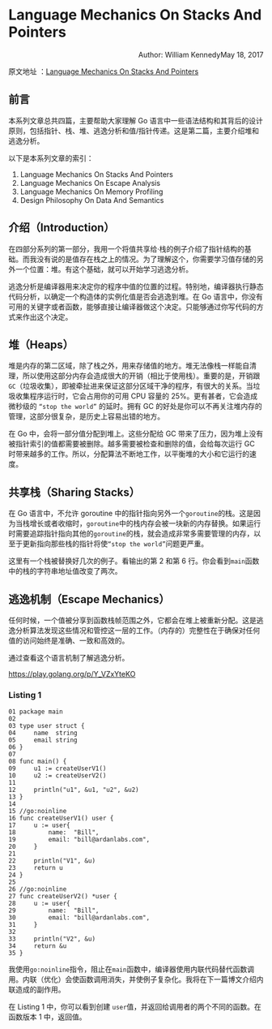 # Language Mechanics On Stacks And Pointers

<p align="right">Author: William KennedyMay 18, 2017</p>

原文地址 ：[Language Mechanics On Stacks And Pointers](https://www.ardanlabs.com/blog/2017/05/language-mechanics-on-stacks-and-pointers.html)

## 前言

本系列文章总共四篇，主要帮助大家理解 Go 语言中一些语法结构和其背后的设计原则，包括指针、栈、堆、逃逸分析和值/指针传递。这是第二篇，主要介绍堆和逃逸分析。

以下是本系列文章的索引：

1. Language Mechanics On Stacks And Pointers
2. Language Mechanics On Escape Analysis
3. Language Mechanics On Memory Profiling
4. Design Philosophy On Data And Semantics

## 介绍（Introduction）

在四部分系列的第一部分，我用一个将值共享给·栈的例子介绍了指针结构的基础。而我没有说的是值存在栈之上的情况。为了理解这个，你需要学习值存储的另外一个位置：堆。有这个基础，就可以开始学习逃逸分析。

逃逸分析是编译器用来决定你的程序中值的位置的过程。特别地，编译器执行静态代码分析，以确定一个构造体的实例化值是否会逃逸到堆。在 Go 语言中，你没有可用的关键字或者函数，能够直接让编译器做这个决定。只能够通过你写代码的方式来作出这个决定。

## 堆（Heaps）

堆是内存的第二区域，除了栈之外，用来存储值的地方。堆无法像栈一样能自清理，所以使用这部分内存会造成很大的开销（相比于使用栈）。重要的是，开销跟 `GC`（垃圾收集），即被牵扯进来保证这部分区域干净的程序，有很大的关系。当垃圾收集程序运行时，它会占用你的可用 CPU 容量的 25%。更有甚者，它会造成微秒级的 `“stop the world”` 的延时。拥有 GC 的好处是你可以不再关注堆内存的管理，这部分很复杂，是历史上容易出错的地方。

在 Go 中，会将一部分值分配到堆上。这些分配给 GC 带来了压力，因为堆上没有被指针索引的值都需要被删除。越多需要被检查和删除的值，会给每次运行 GC 时带来越多的工作。所以，分配算法不断地工作，以平衡堆的大小和它运行的速度。

## 共享栈（Sharing Stacks）

在 Go 语言中，不允许 goroutine 中的指针指向另外一个`goroutine`的栈。这是因为当栈增长或者收缩时，`goroutine`中的栈内存会被一块新的内存替换。如果运行时需要追踪指针指向其他的`goroutine`的栈，就会造成非常多需要管理的内存，以至于更新指向那些栈的指针将使`“stop the world”`问题更严重。

这里有一个栈被替换好几次的例子。看输出的第 2 和第 6 行。你会看到`main`函数中的栈的字符串地址值改变了两次。

## 逃逸机制（Escape Mechanics）

任何时候，一个值被分享到函数栈帧范围之外，它都会在堆上被重新分配。这是逃逸分析算法发现这些情况和管控这一层的工作。（内存的）完整性在于确保对任何值的访问始终是准确、一致和高效的。

通过查看这个语言机制了解逃逸分析。

https://play.golang.org/p/Y_VZxYteKO

### Listing 1

```golang
01 package main
02
03 type user struct {
04     name  string
05     email string
06 }
07
08 func main() {
09     u1 := createUserV1()
10     u2 := createUserV2()
11
12     println("u1", &u1, "u2", &u2)
13 }
14
15 //go:noinline
16 func createUserV1() user {
17     u := user{
18         name:  "Bill",
19         email: "bill@ardanlabs.com",
20     }
21
22     println("V1", &u)
23     return u
24 }
25
26 //go:noinline
27 func createUserV2() *user {
28     u := user{
29         name:  "Bill",
30         email: "bill@ardanlabs.com",
31     }
32
33     println("V2", &u)
34     return &u
35 }
```

我使用`go:noinline`指令，阻止在`main`函数中，编译器使用内联代码替代函数调用。内联（优化）会使函数调用消失，并使例子复杂化。我将在下一篇博文介绍内联造成的副作用。

在 Listing 1 中，你可以看到创建 `user`值，并返回给调用者的两个不同的函数。在函数版本 1 中，返回值。
